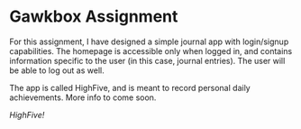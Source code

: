 # Gawkbox Assignment

For this assignment, I have designed a simple journal app with login/signup capabilities. The homepage is accessible only when logged in, and contains information specific to the user (in this case, journal entries). The user will be able to log out as well.

The app is called HighFive, and is meant to record personal daily achievements. More info to come soon.

*HighFive!*
